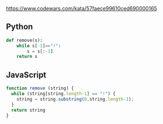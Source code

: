 https://www.codewars.com/kata/57faece99610ced690000165

## Python
```python
def remove(s):
    while s[-1]=="!":
        s = s[:-1]
    return s
```

## JavaScript
```js
function remove (string) {
  while (string[string.length-1] == "!") {
    string = string.substring(0,string.length-1);
  }
  return string
}
```